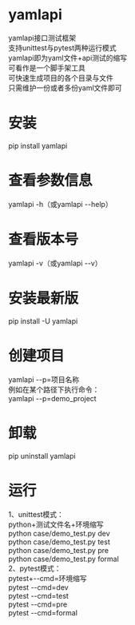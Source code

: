 # yamlapi  
yamlapi接口测试框架  
支持unittest与pytest两种运行模式  
yamlapi即为yaml文件+api测试的缩写  
可看作是一个脚手架工具  
可快速生成项目的各个目录与文件  
只需维护一份或者多份yaml文件即可  

# 安装  
pip install yamlapi  

# 查看参数信息  
yamlapi -h（或yamlapi --help）  

# 查看版本号  
yamlapi -v（或yamlapi --v）  

# 安装最新版  
pip install -U yamlapi  

# 创建项目  
yamlapi --p=项目名称  
例如在某个路径下执行命令：  
yamlapi --p=demo_project  

# 卸载  
pip uninstall yamlapi  

# 运行  
1、unittest模式：  
python+测试文件名+环境缩写  
python case/demo_test.py dev  
python case/demo_test.py test  
python case/demo_test.py pre  
python case/demo_test.py formal  
2、pytest模式：  
pytest+--cmd=环境缩写  
pytest --cmd=dev  
pytest --cmd=test  
pytest --cmd=pre  
pytest --cmd=formal  
